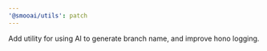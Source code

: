 ```yaml
---
'@smooai/utils': patch
---
```


Add utility for using AI to generate branch name, and improve hono logging.
